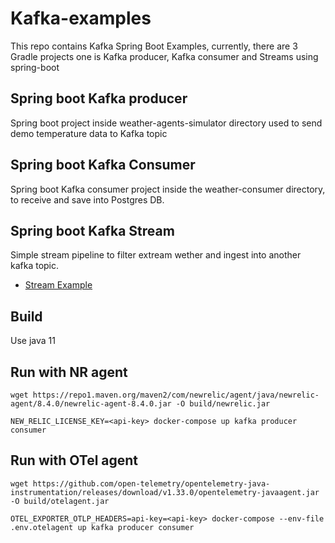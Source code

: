 # Kafka-examples
This repo contains Kafka Spring Boot Examples, currently, there are 3 Gradle projects one is Kafka producer, Kafka consumer and Streams using spring-boot
## Spring boot Kafka producer
Spring boot project inside weather-agents-simulator directory used to send demo temperature data to Kafka topic
## Spring boot Kafka Consumer
Spring boot Kafka consumer project inside the weather-consumer directory, to receive and save into Postgres DB.
## Spring boot Kafka Stream
Simple stream pipeline to filter extream wether and ingest into another kafka topic.
* [Stream Example](https://github.com/sheelprabhakar/kafka-examples/tree/main/weather-kafka-stream)

## Build

Use java 11

## Run with NR agent

    wget https://repo1.maven.org/maven2/com/newrelic/agent/java/newrelic-agent/8.4.0/newrelic-agent-8.4.0.jar -O build/newrelic.jar

    NEW_RELIC_LICENSE_KEY=<api-key> docker-compose up kafka producer consumer

## Run with OTel agent

    wget https://github.com/open-telemetry/opentelemetry-java-instrumentation/releases/download/v1.33.0/opentelemetry-javaagent.jar -O build/otelagent.jar

    OTEL_EXPORTER_OTLP_HEADERS=api-key=<api-key> docker-compose --env-file .env.otelagent up kafka producer consumer